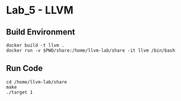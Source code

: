 # Lab_5 - LLVM

## Build Environment

```
docker build -t llvm .
docker run -v $PWD/share:/home/llvm-lab/share -it llvm /bin/bash
```

## Run Code

```
cd /home/llvm-lab/share
make
./target 1
```
